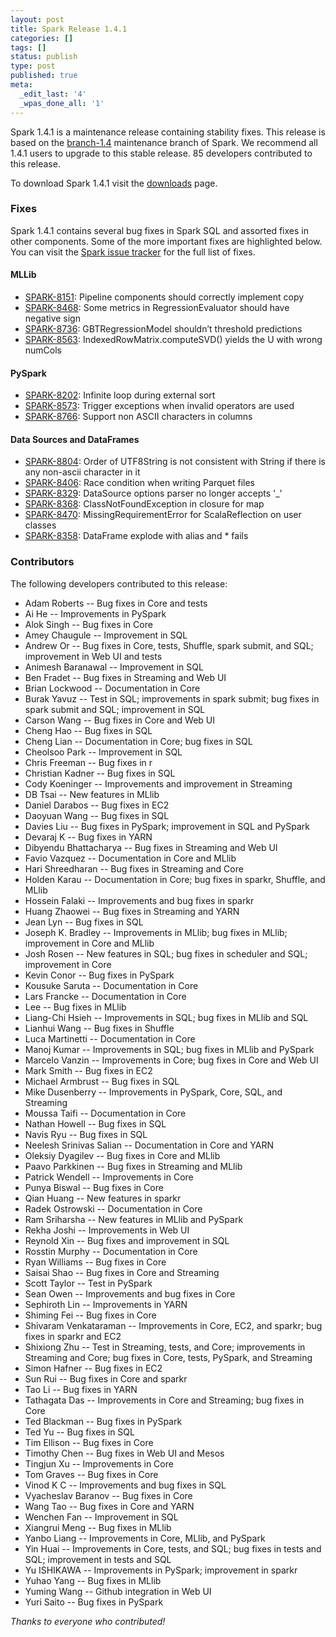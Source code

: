 ```yaml
---
layout: post
title: Spark Release 1.4.1
categories: []
tags: []
status: publish
type: post
published: true
meta:
  _edit_last: '4'
  _wpas_done_all: '1'
---
```


Spark 1.4.1 is a maintenance release containing stability fixes. This release is based on the [branch-1.4](https://github.com/apache/spark/tree/branch-1.4) maintenance branch of Spark. We recommend all 1.4.1 users to upgrade to this stable release. 85 developers contributed to this release.

To download Spark 1.4.1 visit the <a href="{{site.url}}downloads.html">downloads</a> page.

### Fixes
Spark 1.4.1 contains several bug fixes in Spark SQL and assorted fixes in other components. Some of the more important fixes are highlighted below. You can visit the [Spark issue tracker](https://issues.apache.org/jira/issues/?jql=project%20%3D%20SPARK%20AND%20fixVersion%20%3D%201.4.1%20ORDER%20BY%20priority%2C%20component) for the full list of fixes.

#### MLLib

 * [SPARK-8151](https://issues.apache.org/jira/browse/SPARK-8151): Pipeline components should correctly implement copy
 * [SPARK-8468](https://issues.apache.org/jira/browse/SPARK-8468): Some metrics in RegressionEvaluator should have negative sign
 * [SPARK-8736](https://issues.apache.org/jira/browse/SPARK-8736): GBTRegressionModel shouldn’t threshold predictions
 * [SPARK-8563](https://issues.apache.org/jira/browse/SPARK-8563): IndexedRowMatrix.computeSVD() yields the U with wrong numCols

#### PySpark

 * [SPARK-8202](https://issues.apache.org/jira/browse/SPARK-8202): Infinite loop during external sort
 * [SPARK-8573](https://issues.apache.org/jira/browse/SPARK-8573): Trigger exceptions when invalid operators are used
 * [SPARK-8766](https://issues.apache.org/jira/browse/SPARK-8766): Support non ASCII characters in columns

#### Data Sources and DataFrames

 * [SPARK-8804](https://issues.apache.org/jira/browse/SPARK-8804): Order of UTF8String is not consistent with String if there is any non-ascii character in it
 * [SPARK-8406](https://issues.apache.org/jira/browse/SPARK-8406): Race condition when writing Parquet files
 * [SPARK-8329](https://issues.apache.org/jira/browse/SPARK-8329): DataSource options parser no longer accepts '_'
 * [SPARK-8368](https://issues.apache.org/jira/browse/SPARK-8368): ClassNotFoundException in closure for map
 * [SPARK-8470](https://issues.apache.org/jira/browse/SPARK-8470): MissingRequirementError for ScalaReflection on user classes
 * [SPARK-8358](https://issues.apache.org/jira/browse/SPARK-8358): DataFrame explode with alias and * fails
 
### Contributors
The following developers contributed to this release:

 * Adam Roberts -- Bug fixes in Core and tests
 * Ai He -- Improvements in PySpark
 * Alok Singh -- Bug fixes in Core
 * Amey Chaugule -- Improvement in SQL
 * Andrew Or -- Bug fixes in Core, tests, Shuffle, spark submit, and SQL; improvement in Web UI and tests
 * Animesh Baranawal -- Improvement in SQL
 * Ben Fradet -- Bug fixes in Streaming and Web UI
 * Brian Lockwood -- Documentation in Core
 * Burak Yavuz -- Test in SQL; improvements in spark submit; bug fixes in spark submit and SQL; improvement in SQL
 * Carson Wang -- Bug fixes in Core and Web UI
 * Cheng Hao -- Bug fixes in SQL
 * Cheng Lian -- Documentation in Core; bug fixes in SQL
 * Cheolsoo Park -- Improvement in SQL
 * Chris Freeman -- Bug fixes in r
 * Christian Kadner -- Bug fixes in SQL
 * Cody Koeninger -- Improvements and improvement in Streaming
 * DB Tsai -- New features in MLlib
 * Daniel Darabos -- Bug fixes in EC2
 * Daoyuan Wang -- Bug fixes in SQL
 * Davies Liu -- Bug fixes in PySpark; improvement in SQL and PySpark
 * Devaraj K -- Bug fixes in YARN
 * Dibyendu Bhattacharya -- Bug fixes in Streaming and Web UI
 * Favio Vazquez -- Documentation in Core and MLlib
 * Hari Shreedharan -- Bug fixes in Streaming and Core
 * Holden Karau -- Documentation in Core; bug fixes in sparkr, Shuffle, and MLlib
 * Hossein Falaki -- Improvements and bug fixes in sparkr
 * Huang Zhaowei -- Bug fixes in Streaming and YARN
 * Jean Lyn -- Bug fixes in SQL
 * Joseph K. Bradley -- Improvements in MLlib; bug fixes in MLlib; improvement in Core and MLlib
 * Josh Rosen -- New features in SQL; bug fixes in scheduler and SQL; improvement in Core
 * Kevin Conor -- Bug fixes in PySpark
 * Kousuke Saruta -- Documentation in Core
 * Lars Francke -- Documentation in Core
 * Lee -- Bug fixes in MLlib
 * Liang-Chi Hsieh -- Improvements in SQL; bug fixes in MLlib and SQL
 * Lianhui Wang -- Bug fixes in Shuffle
 * Luca Martinetti -- Documentation in Core
 * Manoj Kumar -- Improvements in SQL; bug fixes in MLlib and PySpark
 * Marcelo Vanzin -- Improvements in Core; bug fixes in Core and Web UI
 * Mark Smith -- Bug fixes in EC2
 * Michael Armbrust -- Bug fixes in SQL
 * Mike Dusenberry -- Improvements in PySpark, Core, SQL, and Streaming
 * Moussa Taifi -- Documentation in Core
 * Nathan Howell -- Bug fixes in SQL
 * Navis Ryu -- Bug fixes in SQL
 * Neelesh Srinivas Salian -- Documentation in Core and YARN
 * Oleksiy Dyagilev -- Bug fixes in Core and MLlib
 * Paavo Parkkinen -- Bug fixes in Streaming and MLlib
 * Patrick Wendell -- Improvements in Core
 * Punya Biswal -- Bug fixes in Core
 * Qian Huang -- New features in sparkr
 * Radek Ostrowski -- Documentation in Core
 * Ram Sriharsha -- New features in MLlib and PySpark
 * Rekha Joshi -- Improvements in Web UI
 * Reynold Xin -- Bug fixes and improvement in SQL
 * Rosstin Murphy -- Documentation in Core
 * Ryan Williams -- Bug fixes in Core
 * Saisai Shao -- Bug fixes in Core and Streaming
 * Scott Taylor -- Test in PySpark
 * Sean Owen -- Improvements and bug fixes in Core
 * Sephiroth Lin -- Improvements in YARN
 * Shiming Fei -- Bug fixes in Core
 * Shivaram Venkataraman -- Improvements in Core, EC2, and sparkr; bug fixes in sparkr and EC2
 * Shixiong Zhu -- Test in Streaming, tests, and Core; improvements in Streaming and Core; bug fixes in Core, tests, PySpark, and Streaming
 * Simon Hafner -- Bug fixes in EC2
 * Sun Rui -- Bug fixes in Core and sparkr
 * Tao Li -- Bug fixes in YARN
 * Tathagata Das -- Improvements in Core and Streaming; bug fixes in Core
 * Ted Blackman -- Bug fixes in PySpark
 * Ted Yu -- Bug fixes in SQL
 * Tim Ellison -- Bug fixes in Core
 * Timothy Chen -- Bug fixes in Web UI and Mesos
 * Tingjun Xu -- Improvements in Core
 * Tom Graves -- Bug fixes in Core
 * Vinod K C -- Improvements and bug fixes in SQL
 * Vyacheslav Baranov -- Bug fixes in Core
 * Wang Tao -- Bug fixes in Core and YARN
 * Wenchen Fan -- Improvement in SQL
 * Xiangrui Meng -- Bug fixes in MLlib
 * Yanbo Liang -- Improvements in Core, MLlib, and PySpark
 * Yin Huai -- Improvements in Core, tests, and SQL; bug fixes in tests and SQL; improvement in tests and SQL
 * Yu ISHIKAWA -- Improvements in PySpark; improvement in sparkr
 * Yuhao Yang -- Bug fixes in MLlib
 * Yuming Wang -- Github integration in Web UI
 * Yuri Saito -- Bug fixes in PySpark

_Thanks to everyone who contributed!_


